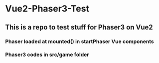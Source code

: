 # Vue2-Phaser3-Test

## This is a repo to test stuff for Phaser3 on Vue2

### Phaser loaded at mounted() in startPhaser Vue components

### Phaser3 codes in src/game folder


